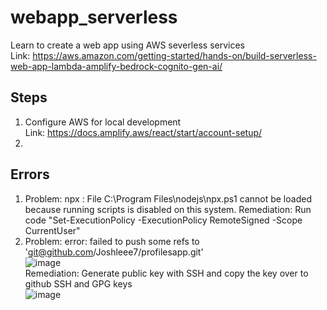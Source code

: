 # webapp_serverless
Learn to create a web app using AWS severless services</br>
Link: https://aws.amazon.com/getting-started/hands-on/build-serverless-web-app-lambda-amplify-bedrock-cognito-gen-ai/

## Steps
1) Configure AWS for local development</br>
Link: https://docs.amplify.aws/react/start/account-setup/
2) 

## Errors
1) Problem: npx : File C:\Program Files\nodejs\npx.ps1 cannot be loaded because running scripts is disabled on this system.
Remediation: Run code "Set-ExecutionPolicy -ExecutionPolicy RemoteSigned -Scope CurrentUser" </br>
2) Problem: error: failed to push some refs to 'git@github.com/Joshleee7/profilesapp.git' </br>
![image](https://github.com/user-attachments/assets/b971ba79-0ff2-43c2-9ea0-055195bcbd97) </br>
Remediation: Generate public key with SSH and copy the key over to github SSH and GPG keys </br>
![image](https://github.com/user-attachments/assets/97b0c74a-0b0d-491a-bc1d-d264ef884061)


